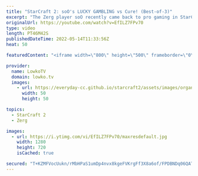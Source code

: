 ```yaml
---
title: "StarCraft 2: soO's LUCKY GAMBLING vs Cure! (Best-of-3)"
excerpt: "The Zerg player soO recently came back to pro gaming in StarCraft 2. In this best-of-3 series of Zerg versus Terran he takes on Cure, one of the best Terran players from South Korea.  Support my work on Patreon: https://www.patreon.com/lowkotv Become a YouTube member: https://lowko.tv/join  More Lowko:"
originalUrl: https://youtube.com/watch?v=EfILZ7FPv70
type: video
length: PT46M42S
publishedDateTime: 2022-05-14T11:33:56Z
heat: 50

featuredContent: "<iframe width=\"800\" height=\"500\" frameborder=\"0\" src=\"https://www.youtube.com/embed/EfILZ7FPv70\" allow=\"accelerometer; autoplay; encrypted-media; gyroscope; picture-in-picture\" allowfullscreen></iframe>"

provider:
  name: LowkoTV
  domain: lowko.tv
  images:
    - url: https://everyday-cc.github.io/starcraft2/assets/images/organizations/lowko.tv-50x50.jpg
      width: 50
      height: 50

topics:
  - StarCraft 2
  - Zerg

images:
  - url: https://i.ytimg.com/vi/EfILZ7FPv70/maxresdefault.jpg
    width: 1280
    height: 720
    isCached: true

secured: "T+KZMFVocUukn/rMbHPaS1umDp4nvx8kgeFVKrgFf3X8a6of/FPDBNDq06QATsSiw1VUUm7gQSrYOIOLP7OAYh4t7wNHPmmlViXg7noWXBoq50Fbv4paZTxeqdhjBCAMu9PWxh68WWXv1o0S9HUlKXltbELAkoryHstjYkbk9FukF9c533Q+QmR5lgtZZravcCFH8aOxIl49ldRjWQxZNY3OQreNp5amlUSx81Y8NOxwRMymUN9dbPa2x6lMwmJxCJoBuk+XbaJYFTui6sKLP2u+s8M+cEPckvTcHGPF1iY3UGxw+Wn7F38oGC/wu1xcmWc5MRjdJpqPzZnVUNAv4Y52gmGuju79vSP9ronVkdvjIKd6eHdq7nLXhTWJyucIm7YZequRxLQUQcvB8vCVroihXi9dtu7Ee7fQA3Wby3GiGIbFncIvBTv4Shya3tG/;/9fZ+Kv0GhXg+gsORqHf6w=="
---
```


